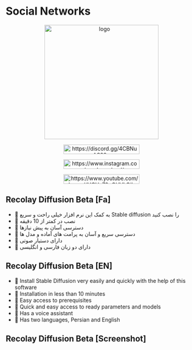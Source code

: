 <!DOCTYPE html>
<html>
<body>
<h1>Social Networks</h1>
<div align="center">
  <img src="https://cdn.discordapp.com/attachments/1103641298939957248/1162403132215656549/Splash2.gif?ex=653bcf47&is=65295a47&hm=e001ea8f1bc42ac54e6ab01fe332db65822100d1d6981241f22962131241f2f2&" alt="logo" width="300" height="300">
<p><a href="https://discord.gg/4CBNuAS92p">
<img src="https://cdn.discordapp.com/attachments/1103641298939957248/1162400907850424350/discord.png?ex=653bcd34&is=65295834&hm=222b08042b14f3071c6f9b6154196ecf5e09c7333854f08e0fc50fbecdbc9fcf&" alt="https://discord.gg/4CBNuAS92p" width="200" height="25">
</a>
<p><a href="https://www.instagram.com/recolay.school/">
<img src="https://cdn.discordapp.com/attachments/1103641298939957248/1162400987839987832/insta.png?ex=653bcd47&is=65295847&hm=2128162977f4e51a0c2d485c633320306a498f50b026281694632338aafdc9dc&" alt="https://www.instagram.com/recolay.school/" width="200" height="25">
</a>
<p><a href="https://discord.gg/4CBNuAS92p">
<img src="https://cdn.discordapp.com/attachments/1103641298939957248/1162400997973434530/Youtube.png?ex=653bcd4a&is=6529584a&hm=d5dc852a2836b23a2fd41c0588b59f77c716bd6beba1fc40c9db479df53e9bf0&" alt="https://www.youtube.com/channel/UCUa72pGHVLOjLzZrjon-Oiw" width="200" height="25">
</a></p>
</div>
</body>
</html>

## Recolay Diffusion Beta [Fa]
+ 🔰 به کمک این نرم افزار خیلی راحت و سریع Stable diffusion را نصب کنید 
+ 🔰 نصب در کمتر از 10 دقیقه 
+ 🔰 دسترسی آسان به پیش نیازها 
+ 🔰 دسترسی سریع و آسان به پرامت های آماده و مدل ها
+ 🔰 دارای دستیار صوتی
+ 🔰 دارای دو زبان فارسی و انگلیسی

## Recolay Diffusion Beta [EN]
+ 🔰 Install Stable Diffusion very easily and quickly with the help of this software
+ 🔰 Installation in less than 10 minutes
+ 🔰 Easy access to prerequisites
+ 🔰 Quick and easy access to ready parameters and models
+ 🔰 Has a voice assistant
+ 🔰 Has two languages, Persian and English

## Recolay Diffusion Beta [Screenshot]
